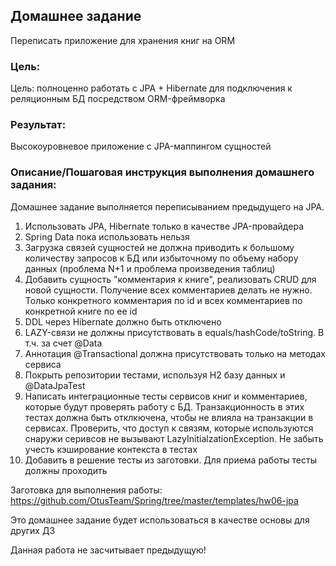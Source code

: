 ## Домашнее задание

Переписать приложение для хранения книг на ORM

### Цель: 
Цель: полноценно работать с JPA + Hibernate для подключения к реляционным БД посредством ORM-фреймворка

### Результат: 
Высокоуровневое приложение с JPA-маппингом сущностей

### Описание/Пошаговая инструкция выполнения домашнего задания:
Домашнее задание выполняется переписыванием предыдущего на JPA.


1. Использовать JPA, Hibernate только в качестве JPA-провайдера
2. Spring Data пока использовать нельзя
3. Загрузка связей сущностей не должна приводить к большому количеству запросов к БД или избыточному по объему набору данных (проблема N+1 и проблема произведения таблиц)
4. Добавить сущность "комментария к книге", реализовать CRUD для новой сущности. Получение всех комментариев делать не нужно. Только конкретного комментария по id и всех комментариев по конкретной книге по ее id
5. DDL через Hibernate должно быть отключено
6. LAZY-связи не должны присутствовать в equals/hashCode/toString. В т.ч. за счет @Data
7. Аннотация @Transactional должна присутствовать только на методах сервиса
8. Покрыть репозитории тестами, используя H2 базу данных и @DataJpaTest
9. Написать интеграционные тесты сервисов книг и комментариев, которые будут проверять работу с БД. Транзакционность в этих тестах должна быть отклкючена, чтобы не влияла на транзакции в сервисах. Проверить, что доступ к связям, которые используются снаружи серивсов не вызывают LazyInitialzationException. Не забыть учесть кэширование контекста в тестах
10. Добавить в решение тесты из заготовки. Для приема работы тесты должны проходить


Заготовка для выполнения работы: https://github.com/OtusTeam/Spring/tree/master/templates/hw06-jpa


Это домашнее задание будет использоваться в качестве основы для других ДЗ

Данная работа не засчитывает предыдущую!